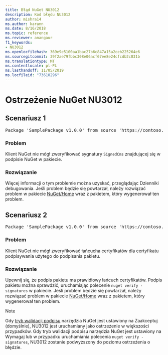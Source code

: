 ```yaml
---
title: Błąd NuGet NU3012
description: Kod błędu NU3012
author: mishra14
ms.author: karann
ms.date: 8/16/2018
ms.topic: reference
ms.reviewer: anangaur
f1_keywords:
- NU3012
ms.openlocfilehash: 369e9e5100aa1bac27b6c847a15a2ceb225264e6
ms.sourcegitcommit: 39f2ae79fbbc308e06acf67ee8e24cfcdb2c831b
ms.translationtype: MT
ms.contentlocale: pl-PL
ms.lasthandoff: 11/05/2019
ms.locfileid: "73610296"
---
```

# <a name="nuget-warning-nu3012"></a>Ostrzeżenie NuGet NU3012

## <a name="scenario-1"></a>Scenariusz 1

<pre>Package 'SamplePackage v1.0.0' from source 'https://contoso.com/index.json': The primary signature validation failed.</pre>

### <a name="issue"></a>Problem

Klient NuGet nie mógł zweryfikować sygnatury `SignedCms` znajdującej się w podpisie NuGet w pakiecie.


### <a name="solution"></a>Rozwiązanie

Więcej informacji o tym problemie można uzyskać, przeglądając Dzienniki debugowania. Jeśli problem będzie się powtarzał, należy rozwiązać problem w pakiecie [NuGet/Home](https://github.com/NuGet/Home/issues) wraz z pakietem, który wygenerował ten problem.



## <a name="scenario-2"></a>Scenariusz 2

<pre>Package 'SamplePackage v1.0.0' from source 'https://contoso.com/index.json': The primary signature found a chain building issue:  A certificate chain processed, but terminated in a root certificate which is not trusted by the trust provider.</pre>

### <a name="issue"></a>Problem

Klient NuGet nie mógł zweryfikować łańcucha certyfikatów dla certyfikatu podpisywania użytego do podpisania pakietu.


### <a name="solution"></a>Rozwiązanie

Upewnij się, że podpis pakietu ma prawidłowy łańcuch certyfikatów. Podpis pakietu można sprawdzić, uruchamiając polecenie `nuget verify -signatures` w pakiecie. Jeśli problem będzie się powtarzał, należy rozwiązać problem w pakiecie [NuGet/Home](https://github.com/NuGet/Home/issues) wraz z pakietem, który wygenerował ten problem.


> [!Note]
> Gdy [tryb walidacji podpisu](https://docs.microsoft.com/nuget/consume-packages/installing-signed-packages#configure-package-signature-requirements) narzędzia NuGet jest ustawiony na Zaakceptuj (domyślnie), NU3012 jest uruchamiany jako ostrzeżenie w większości przypadków. Gdy tryb walidacji podpisu narzędzia NuGet jest ustawiony na Wymagaj lub w przypadku uruchamiania polecenia `nuget verify -signatures`, NU3012 zostanie podwyższony do poziomu ostrzeżenia o błędzie. 

